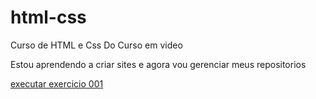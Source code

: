 # html-css
 Curso de HTML e Css Do Curso em video

Estou aprendendo a criar sites e agora vou gerenciar meus repositorios

<a href="https://edisongf.github.io/html-css/exercicios/ex001/index.html" target="_blank"> executar exercicio 001 </a>